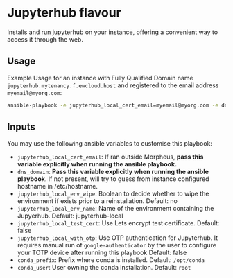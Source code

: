 # Jupyterhub flavour
Installs and run jupyterhub on your instance, offering a convenient way to access it through the web.

## Usage

Example Usage for an instance with Fully Qualified Domain name `jupyterhub.mytenancy.f.ewcloud.host` and registered to the email address `myemail@myorg.com`:

```bash
ansible-playbook -e jupyterhub_local_cert_email=myemail@myorg.com -e dns_domain=jupyterhub.mytenancy.f.ewcloud.host -i inventory jupyterhub-flavour.yml
```

## Inputs

You may use the following ansible variables to customise this playbook:
- `jupyterhub_local_cert_email`: If ran outside Morpheus, **pass this variable explicitly when running the ansible playbook.**
- `dns_domain`: **Pass this variable explicitly when running the ansible playbook**. If not present, will try to guess from instance configured hostname in /etc/hostname.
- `jupyterhub_local_env_wipe`: Boolean to decide whether to wipe the environment if exists prior to a reinstallation. Default: no
- `jupyterhub_local_env_name`: Name of the environment containing the Jupyerhub. Default: jupyterhub-local
- `jupyterhub_local_test_cert`: Use Lets encrypt test certificate. Default: false
- `jupyterhub_local_with_otp`: Use OTP authentication for Jupyterhub. It requires manual run of `google-authenticator` by the user to configure your TOTP device after running this playbook Default: false
- `conda_prefix`: Prefix where conda is installed. Default: `/opt/conda`
- `conda_user`: User owning the conda installation. Default: `root`
  